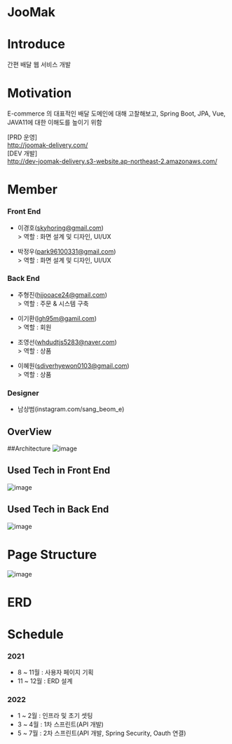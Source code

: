 # JooMak
# Introduce
간편 배달 웹 서비스 개발

# Motivation
E-commerce 의 대표적인 배달 도메인에 대해 고찰해보고,
Spring Boot, JPA, Vue, JAVA11에 대한 이해도를 높이기 위함

[PRD 운영] <br>
http://joomak-delivery.com/ <br>
[DEV 개발] <br>
http://dev-joomak-delivery.s3-website.ap-northeast-2.amazonaws.com/ <br>

# Member
### Front End
- 이경호(skyhoring@gmail.com)
  <br>> 역할 : 화면 설계 및 디자인, UI/UX<br>
  
- 박정우(park96100331@gmail.com)
  <br>> 역할 : 화면 설계 및 디자인, UI/UX<br>

### Back End
- 주형진(hjjooace24@gmail.com)
  <br>> 역할 : 주문 & 시스템 구축 <br>
  
- 이기환(lgh95m@gamil.com)
  <br>> 역할 : 회원 <br>

- 조영선(whdudtjs5283@naver.com)
 <br>> 역할 : 상품 <br>

- 이혜원(sdiverhyewon0103@gmail.com)
 <br>> 역할 : 상품 <br>
  
### Designer
- 남상범(instagram.com/sang_beom_e)


## OverView

##Architecture
![image](https://user-images.githubusercontent.com/75158094/158636503-d35b9fbc-f127-4174-8fb7-2cacdc88343a.png)

## Used Tech in Front End
![image](https://user-images.githubusercontent.com/75158094/158634714-4f802782-7149-48c2-bb8a-fd5620159c05.png)

## Used Tech in Back End
![image](https://user-images.githubusercontent.com/75158094/158636268-95dafeb2-a902-438e-b65c-ef20bfd41b4d.png)

# Page Structure
![image](https://user-images.githubusercontent.com/75158094/126065725-af939d58-be0d-4572-a0a9-4b870b091e42.png)

# ERD

# Schedule
### 2021 
- 8 ~ 11월 : 사용자 페이지 기획 
- 11 ~ 12월 : ERD 설계

### 2022
- 1 ~ 2월 : 인프라 및 초기 셋팅
- 3 ~ 4월 : 1차 스프린트(API 개발)
- 5 ~ 7월 : 2차 스프린트(API 개발, Spring Security, Oauth 연결)



 
